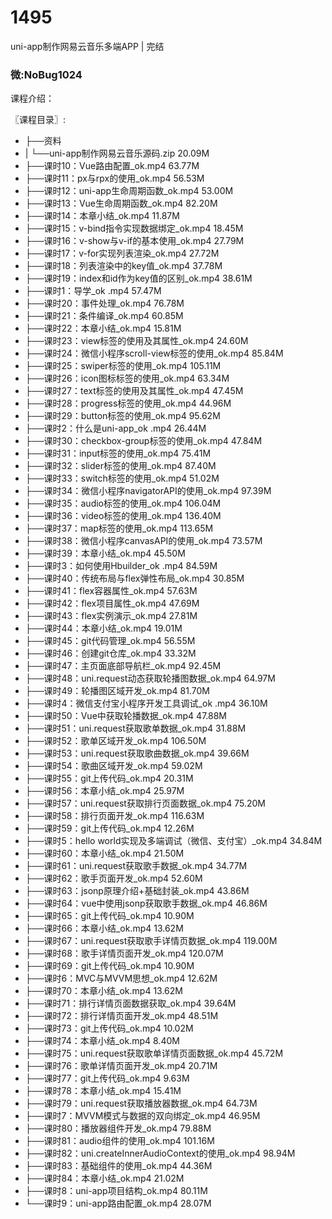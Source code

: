 # 1495
uni-app制作网易云音乐多端APP | 完结
### 微:NoBug1024 


课程介绍：

〖课程目录〗:        

- ├──资料  
- |   └──uni-app制作网易云音乐源码.zip  20.09M
- ├──课时10：Vue路由配置_ok.mp4  63.77M
- ├──课时11：px与rpx的使用_ok.mp4  56.53M
- ├──课时12：uni-app生命周期函数_ok.mp4  53.00M
- ├──课时13：Vue生命周期函数_ok.mp4  82.20M
- ├──课时14：本章小结_ok.mp4  11.87M
- ├──课时15：v-bind指令实现数据绑定_ok.mp4  18.45M
- ├──课时16：v-show与v-if的基本使用_ok.mp4  27.79M
- ├──课时17：v-for实现列表渲染_ok.mp4  27.72M
- ├──课时18：列表渲染中的key值_ok.mp4  37.78M
- ├──课时19：index和id作为key值的区别_ok.mp4  38.61M
- ├──课时1：导学_ok .mp4  57.47M
- ├──课时20：事件处理_ok.mp4  76.78M
- ├──课时21：条件编译_ok.mp4  60.85M
- ├──课时22：本章小结_ok.mp4  15.81M
- ├──课时23：view标签的使用及其属性_ok.mp4  24.60M
- ├──课时24：微信小程序scroll-view标签的使用_ok.mp4  85.84M
- ├──课时25：swiper标签的使用_ok.mp4  105.11M
- ├──课时26：icon图标标签的使用_ok.mp4  63.34M
- ├──课时27：text标签的使用及其属性_ok.mp4  47.45M
- ├──课时28：progress标签的使用_ok.mp4  44.96M
- ├──课时29：button标签的使用_ok.mp4  95.62M
- ├──课时2：什么是uni-app_ok .mp4  26.44M
- ├──课时30：checkbox-group标签的使用_ok.mp4  47.84M
- ├──课时31：input标签的使用_ok.mp4  75.41M
- ├──课时32：slider标签的使用_ok.mp4  87.40M
- ├──课时33：switch标签的使用_ok.mp4  51.02M
- ├──课时34：微信小程序navigatorAPI的使用_ok.mp4  97.39M
- ├──课时35：audio标签的使用_ok.mp4  106.04M
- ├──课时36：video标签的使用_ok.mp4  136.40M
- ├──课时37：map标签的使用_ok.mp4  113.65M
- ├──课时38：微信小程序canvasAPI的使用_ok.mp4  73.57M
- ├──课时39：本章小结_ok.mp4  45.50M
- ├──课时3：如何使用Hbuilder_ok .mp4  84.59M
- ├──课时40：传统布局与flex弹性布局_ok.mp4  30.85M
- ├──课时41：flex容器属性_ok.mp4  57.63M
- ├──课时42：flex项目属性_ok.mp4  47.69M
- ├──课时43：flex实例演示_ok.mp4  27.81M
- ├──课时44：本章小结_ok.mp4  19.01M
- ├──课时45：git代码管理_ok.mp4  56.55M
- ├──课时46：创建git仓库_ok.mp4  33.32M
- ├──课时47：主页面底部导航栏_ok.mp4  92.45M
- ├──课时48：uni.request动态获取轮播图数据_ok.mp4  64.97M
- ├──课时49：轮播图区域开发_ok.mp4  81.70M
- ├──课时4：微信支付宝小程序开发工具调试_ok .mp4  36.10M
- ├──课时50：Vue中获取轮播数据_ok.mp4  47.88M
- ├──课时51：uni.request获取歌单数据_ok.mp4  31.88M
- ├──课时52：歌单区域开发_ok.mp4  106.50M
- ├──课时53：uni.request获取歌曲数据_ok.mp4  39.66M
- ├──课时54：歌曲区域开发_ok.mp4  59.02M
- ├──课时55：git上传代码_ok.mp4  20.31M
- ├──课时56：本章小结_ok.mp4  25.97M
- ├──课时57：uni.request获取排行页面数据_ok.mp4  75.20M
- ├──课时58：排行页面开发_ok.mp4  116.63M
- ├──课时59：git上传代码_ok.mp4  12.26M
- ├──课时5：hello world实现及多端调试（微信、支付宝）_ok.mp4  34.84M
- ├──课时60：本章小结_ok.mp4  21.50M
- ├──课时61：uni.request获取歌手数据_ok.mp4  34.77M
- ├──课时62：歌手页面开发_ok.mp4  52.60M
- ├──课时63：jsonp原理介绍+基础封装_ok.mp4  43.86M
- ├──课时64：vue中使用jsonp获取歌手数据_ok.mp4  46.86M
- ├──课时65：git上传代码_ok.mp4  10.90M
- ├──课时66：本章小结_ok.mp4  13.62M
- ├──课时67：uni.request获取歌手详情页数据_ok.mp4  119.00M
- ├──课时68：歌手详情页面开发_ok.mp4  120.07M
- ├──课时69：git上传代码_ok.mp4  10.90M
- ├──课时6：MVC与MVVM思想_ok.mp4  12.62M
- ├──课时70：本章小结_ok.mp4  13.62M
- ├──课时71：排行详情页面数据获取_ok.mp4  39.64M
- ├──课时72：排行详情页面开发_ok.mp4  48.51M
- ├──课时73：git上传代码_ok.mp4  10.02M
- ├──课时74：本章小结_ok.mp4  8.40M
- ├──课时75：uni.request获取歌单详情页面数据_ok.mp4  45.72M
- ├──课时76：歌单详情页面开发_ok.mp4  20.71M
- ├──课时77：git上传代码_ok.mp4  9.63M
- ├──课时78：本章小结_ok.mp4  15.41M
- ├──课时79：uni.request获取播放器数据_ok.mp4  64.73M
- ├──课时7：MVVM模式与数据的双向绑定_ok.mp4  46.95M
- ├──课时80：播放器组件开发_ok.mp4  79.88M
- ├──课时81：audio组件的使用_ok.mp4  101.16M
- ├──课时82：uni.createInnerAudioContext的使用_ok.mp4  98.94M
- ├──课时83：基础组件的使用_ok.mp4  44.36M
- ├──课时84：本章小结_ok.mp4  21.02M
- ├──课时8：uni-app项目结构_ok.mp4  80.11M
- └──课时9：uni-app路由配置_ok.mp4  28.07M
